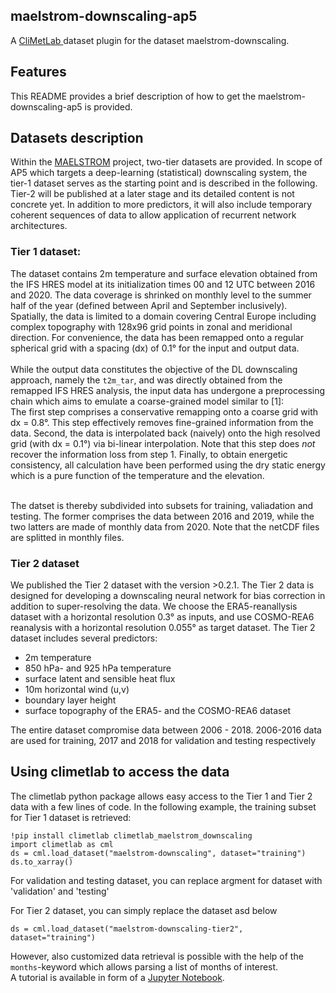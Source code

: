 
## maelstrom-downscaling-ap5

A <a href="https://climetlab.readthedocs.io">CliMetLab </a> dataset plugin for the dataset maelstrom-downscaling.


Features
--------

This README provides a brief description of how to get the maelstrom-downscaling-ap5 is provided.

## Datasets description

Within the <a href="https://maelstrom-eurohpc.eu/">MAELSTROM</a> project, two-tier datasets are provided. In scope of AP5 which targets a deep-learning (statistical) downscaling system, the tier-1 dataset serves as the starting point and is described in the following. Tier-2 will be published at a later stage and its detailed content is not concrete yet. In addition to more predictors, 
it will also include temporary coherent sequences of data to allow application of recurrent network architectures.

### Tier 1 dataset: 
The dataset contains 2m temperature and surface elevation obtained from the IFS HRES model at its initialization times 00 and 12 UTC between 2016 and 2020.
The data coverage is shrinked on monthly level to the summer half of the year (defined between April and September inclusively). 
Spatially, the data is limited to a domain covering Central Europe including complex topography with 128x96 grid points in zonal and meridional direction.
For convenience, the data has been remapped onto a regular spherical grid with a spacing (dx) of 0.1° for the input and output data.
<br><br>
While the output data constitutes the objective of the DL downscaling approach, namely the `t2m_tar`, and was directly obtained from the remapped IFS HRES analysis, 
the input data has undergone a preprocessing chain which aims to emulate a coarse-grained model similar to [1]:<br>
The first step comprises a conservative remapping onto a coarse grid with dx = 0.8°. This step effectively removes fine-grained information from 
the data. Second, the data is interpolated back (naively) onto the high resolved grid (with dx = 0.1°) via bi-linear interpolation. Note that this step does 
*not* recover the information loss from step 1. Finally, to obtain energetic consistency, all calculation have been performed using the dry static energy 
which is a pure function of the temperature and the elevation.<br><br>

The datset is thereby subdivided into subsets for training, valiadation and testing. The former comprises the data between 2016 and 2019,
while the two latters are made of monthly data from 2020. Note that the netCDF files are splitted in monthly files. 

### Tier 2 dataset
We published the Tier 2 dataset with the version >0.2.1. 
The Tier 2 data is designed for developing a downscaling neural network for bias correction in addition to super-resolving the data. We choose the ERA5-reanallysis dataset with a horizontal resolution 0.3° as inputs,
and use COSMO-REA6 reanalysis with a horizontal resolution 0.055° as target dataset. 
The Tier 2 dataset includes several predictors:

* 2m temperature
* 850 hPa- and 925 hPa temperature
* surface latent and sensible heat flux
* 10m horizontal wind (u,v)
* boundary layer height
* surface topography of the ERA5- and the COSMO-REA6 dataset

The entire dataset compromise data between 2006 - 2018. 2006-2016 data are used for training, 2017 and 2018 for validation and testing respectively

## Using climetlab to access the data

The climetlab python package allows easy access to the Tier 1 and Tier 2 data with a few lines of code. In the following example, 
the training subset for Tier 1 dataset is retrieved:
```
!pip install climetlab climetlab_maelstrom_downscaling
import climetlab as cml
ds = cml.load_dataset("maelstrom-downscaling", dataset="training")
ds.to_xarray()
```
For validation and testing dataset, you can replace argment for dataset with 'validation' and 'testing'

For Tier 2 dataset, you can simply replace the dataset asd below
```
ds = cml.load_dataset("maelstrom-downscaling-tier2", dataset="training")
```

However, also customized data retrieval is possible with the help of the `months`-keyword which allows parsing a list of months of interest.<br>
A tutorial is available in form of a <a href="https://git.ecmwf.int/projects/MLFET/repos/maelstrom-downscaling-ap5/browse/notebooks/demo_downscaling_dataset.ipynb">Jupyter Notebook</a>.
